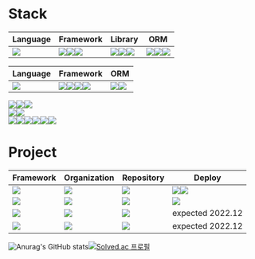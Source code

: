 # Stack
|Language|Framework|Library|ORM|
|---|---|---|---|
|<img src="https://img.shields.io/badge/TypeScript-3178C6?style=for-the-badge&logo=TypeScript&logoColor=white">|<img src="https://img.shields.io/badge/NestJS-E0234E?style=for-the-badge&logo=NestJS&logoColor=white"><img src="https://img.shields.io/badge/Express-000000?style=for-the-badge&logo=Express&logoColor=white"><img src="https://img.shields.io/badge/Jest-C21325?style=for-the-badge&logo=Jest&logoColor=white">|<img src="https://img.shields.io/badge/Passport-34E27A?style=for-the-badge&logo=Passport&logoColor=white"><img src="https://img.shields.io/badge/morgan-000000?style=for-the-badge&logo=morgan&logoColor=white"><img src="https://img.shields.io/badge/winston-34E27A?style=for-the-badge&logo=winston&logoColor=white">|<img src="https://img.shields.io/badge/TypeORM-000000?style=for-the-badge&logo=TypeORM&logoColor=white"><img src="https://img.shields.io/badge/Prisma-2D3748?style=for-the-badge&logo=Prisma&logoColor=white"><img src="https://img.shields.io/badge/Mongoose-47A248?style=for-the-badge&logo=MongoDB&logoColor=white">|

|Language|Framework|ORM|
|---|---|---|
|<img src="https://img.shields.io/badge/Java-6DB33F?style=for-the-badge&logo=Java&logoColor=white">|<img src="https://img.shields.io/badge/Spring-6DB33F?style=for-the-badge&logo=Spring&logoColor=white"><img src="https://img.shields.io/badge/Spring Boot-6DB33F?style=for-the-badge&logo=Spring Boot&logoColor=white"><img src="https://img.shields.io/badge/Spring Security-6DB33F?style=for-the-badge&logo=Spring Security&logoColor=white"><img src="https://img.shields.io/badge/JUnit5-25A162?style=for-the-badge&logo=JUnit5&logoColor=white">|<img src="https://img.shields.io/badge/JPA-000000?style=for-the-badge&logo=JPA&logoColor=white"><img src="https://img.shields.io/badge/Querydsl-000000?style=for-the-badge&logo=Querydsl&logoColor=white">|

<img src="https://img.shields.io/badge/Docker-2496ED?style=for-the-badge&logo=Docker&logoColor=white"><img src="https://img.shields.io/badge/Docker_compose-2496ED?style=for-the-badge&logo=Docker&logoColor=white"><img src="https://img.shields.io/badge/Jenkins-D24939?style=for-the-badge&logo=Jenkins&logoColor=white">   
<img src="https://img.shields.io/badge/Nginx-009639?style=for-the-badge&logo=Nginx&logoColor=white"><img src="https://img.shields.io/badge/Let's Encrypt-003A70?style=for-the-badge&logo=Let's Encrypt&logoColor=white">   
<img src="https://img.shields.io/badge/Amazon AWS-FF9900?style=for-the-badge&logo=AWS&logoColor=white"><img src="https://img.shields.io/badge/EC2-FF9900?style=for-the-badge&logo=Amazon EC2&logoColor=white"><img src="https://img.shields.io/badge/RDS-FF9900?style=for-the-badge&logo=Amazon RDS&logoColor=white"><img src="https://img.shields.io/badge/Route53-FF9900?style=for-the-badge&logoColor=white"><img src="https://img.shields.io/badge/ACM-FF9900?style=for-the-badge&logoColor=white"><img src="https://img.shields.io/badge/ELB-FF9900?style=for-the-badge&logoColor=white">



# Project
|Framework|Organization|Repository|Deploy|
|---|---|---|---|
|<img src="https://img.shields.io/badge/NestJS-E0234E?style=for-the-badge&logo=NestJS&logoColor=white">|[<img src="https://img.shields.io/badge/CMI_OSS-000000?style=for-the-badge&logo=Github&logoColor=white">](https://github.com/CMI-OSS)|[<img src="https://img.shields.io/badge/CBNU_alrami-000000?style=for-the-badge&logo=Github&logoColor=white">](https://github.com/CMI-OSS)|[<img src="https://img.shields.io/badge/충림이-414141?style=for-the-badge&logo=Google Play&logoColor=white">](https://play.google.com/store/apps/details?id=com.jaryapp.cmi&hl=ko&gl=US)<img src="https://img.shields.io/badge/충림이-0D96F6?style=for-the-badge&logo=App Store&logoColor=white">|
|<img src="https://img.shields.io/badge/Express-000000?style=for-the-badge&logo=Express&logoColor=white">|[<img src="https://img.shields.io/badge/CBNU_OSS-000000?style=for-the-badge&logo=Github&logoColor=white">](https://github.com/cbnusw)|[<img src="https://img.shields.io/badge/CBNU_judger-000000?style=for-the-badge&logo=Github&logoColor=white">](https://github.com/cbnusw/cbnu_judger_backend_dev)|[<img src="https://img.shields.io/badge/CBNU_Online_Judger-4285F4?style=for-the-badge&logo=Google Chrome&logoColor=white">](https://swjudge.cbnu.ac.kr/main)|
|<img src="https://img.shields.io/badge/Spring-6DB33F?style=for-the-badge&logo=Spring&logoColor=white">|[<img src="https://img.shields.io/badge/Swm_Groom-000000?style=for-the-badge&logo=Github&logoColor=white">](https://github.com/groom-link)|[<img src="https://img.shields.io/badge/groom_server-000000?style=for-the-badge&logo=Github&logoColor=white">](https://github.com/groom-link/groom-server)|expected 2022.12|
|<img src="https://img.shields.io/badge/Spring-6DB33F?style=for-the-badge&logo=Spring&logoColor=white">|[<img src="https://img.shields.io/badge/ESC-000000?style=for-the-badge&logo=Github&logoColor=white">](https://github.com/ESC-CoM)|[<img src="https://img.shields.io/badge/esc_server-000000?style=for-the-badge&logo=Github&logoColor=white">](https://github.com/ESC-CoM/esc-server)|expected 2022.12|





![Anurag's GitHub stats](https://github-readme-stats.vercel.app/api?username=vcho1958&show_icons=true&theme=radical)[![Solved.ac
프로필](http://mazassumnida.wtf/api/v2/generate_badge?boj=vcho1958)](https://solved.ac/vcho1958)




<!--
**vcho1958/vcho1958** is a ✨ _special_ ✨ repository because its `README.md` (this file) appears on your GitHub profile.

Here are some ideas to get you started:

- 🔭 I’m currently working on ...
- 🌱 I’m currently learning ...
- 👯 I’m looking to collaborate on ...
- 🤔 I’m looking for help with ...
- 💬 Ask me about ...
- 📫 How to reach me: ...
- 😄 Pronouns: ...
- ⚡ Fun fact: ...
-->
